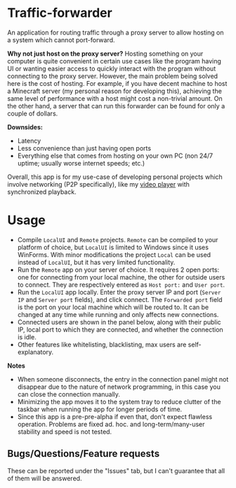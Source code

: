 # Traffic-forwarder
An application for routing traffic through a proxy server to allow hosting on a system which cannot port-forward.

**Why not just host on the proxy server?**
Hosting something on your computer is quite convenient in certain use cases like the program having UI or wanting easier access to quickly interact with the program without connecting to the proxy server. However, the main problem being solved here is the cost of hosting. For example, if you have decent machine to host a Minecraft server (my personal reason for developing this), achieving the same level of performance with a host might cost a non-trivial amount. On the other hand, a server that can run this forwarder can be found for only a couple of dollars.

**Downsides:**
- Latency
- Less convenience than just having open ports
- Everything else that comes from hosting on your own PC (non 24/7 uptime; usually worse internet speeds; etc.)

Overall, this app is for my use-case of developing personal projects which involve networking (P2P specifically), like my [video player](https://github.com/ZenoXi/Grew) with synchronized playback.
# Usage
- Compile `LocalUI` and `Remote` projects. `Remote` can be compiled to your platform of choice, but `LocalUI` is limited to Windows since it uses WinForms. With minor modifications the project `Local` can be used instead of `LocalUI`, but it has very limited functionality.
- Run the `Remote` app on your server of choice. It requires 2 open ports: one for connecting from your local machine, the other for outside users to connect. They are respectively entered as `Host port:` and `User port`.
- Run the `LocalUI` app locally. Enter the proxy server IP and port (`Server IP` and `Server port` fields), and click connect. The `Forwarded port` field is the port on your local machine which will be routed to. It can be changed at any time while running and only affects new connections.
- Connected users are shown in the panel below, along with their public IP, local port to which they are connected, and whether the connection is idle.
- Other features like whitelisting, blacklisting, max users are self-explanatory.

**Notes**
- When someone disconnects, the entry in the connection panel might not disappear due to the nature of network programming, in this case you can close the connection manually.
- Minimizing the app moves it to the system tray to reduce clutter of the taskbar when running the app for longer periods of time.
- Since this app is a pre-pre-alpha if even that, don't expect flawless operation. Problems are fixed ad. hoc. and long-term/many-user stability and speed is not tested.

**Bugs/Questions/Feature requests**
-
These can be reported under the "Issues" tab, but I can't guarantee that all of them will be answered.
